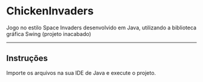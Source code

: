 ChickenInvaders
===============

Jogo no estilo Space Invaders desenvolvido em Java, utilizando a biblioteca gráfica Swing (projeto inacabado)


-----------
Instruções
-----------

Importe os arquivos na sua IDE de Java e execute o projeto.
